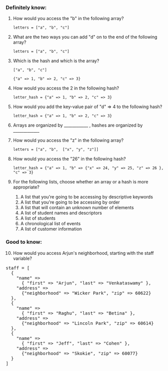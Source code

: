 ### Definitely know:

1. How would you access the "b" in the following array?

   `letters = ["a", "b", "c"] `



2. What are the two ways you can add "d" on to the end of the following array?

   `letters = ["a", "b", "c"]`


3. Which is the hash and which is the array?

    `["a", "b", "c"]`

   `{"a" => 1, "b" => 2, "c" => 3}`


4. How would you access the 2 in the following hash?

   `letter_hash = {"a" => 1, "b" => 2, "c" => 3}`


5. How would you add the key-value pair of "d" => 4 to the following hash?

   `letter_hash = {"a" => 1, "b" => 2, "c" => 3}`


6. Arrays are organized by ____________ ,  hashes are organized by _____________

7. How would you access the "z" in the following array?

   `letters = ["a", "b",  ["x", "y", "z"]]`


8. How would you access the "26" in the following hash?

   `letter_hash = {"a" => 1, "b" => {"x" => 24, "y" => 25, "z" => 26 }, "c" => 3}`


9. For the following lists, choose whether an array or a hash is more appropriate?
   1. A list that you're going to be accessing by descriptive keywords
   2. A list that you're going to be accessing by order
   3. A list that will contain an unknown number of elements
   4. A list of student names and descriptors
   5. A list of students
   6. A chronological list of events
   7. A list of customer information



### Good to know:

10. How would you access Arjun's neighborhood, starting with the staff variable?

<pre>
staff = [
  {
    "name" =>
      { "first" => "Arjun", "last" => "Venkataswamy" },
    "address" =>
      {"neighborhood" => "Wicker Park", "zip" => 60622}
  },
  {
    "name" =>
      { "first" => "Raghu", "last" => "Betina" },
    "address" =>
      {"neighborhood" => "Lincoln Park", "zip" => 60614}
  },
  {
    "name" =>
      { "first" => "Jeff", "last" => "Cohen" },
    "address" =>
      {"neighborhood" => "Skokie", "zip" => 60077}
  }
]
</pre>

